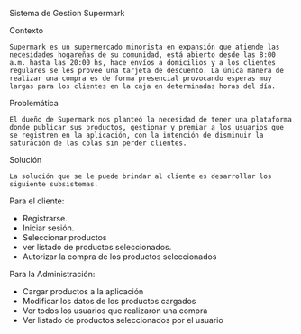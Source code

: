 Sistema de Gestion
Supermark

Contexto

	Supermark es un supermercado minorista en expansión que atiende las necesidades hogareñas de su comunidad, está abierto desde las 8:00 a.m. hasta las 20:00 hs, hace envíos a domicilios y a los clientes regulares se les provee una tarjeta de descuento. La única manera de realizar una compra es de forma presencial provocando esperas muy largas para los clientes en la caja en determinadas horas del día. 

Problemática

	El dueño de Supermark nos planteó la necesidad de tener una plataforma donde publicar sus productos, gestionar y premiar a los usuarios que se registren en la aplicación, con la intención de disminuir la saturación de las colas sin perder clientes. 

 
Solución

	La solución que se le puede brindar al cliente es desarrollar los siguiente subsistemas.

Para el cliente: 
-	Registrarse.
-	Iniciar sesión.
-	Seleccionar productos
-	ver  listado de productos seleccionados.
-	Autorizar la compra de los productos seleccionados

Para la Administración:
-	Cargar productos a la aplicación
-	Modificar los datos de los productos cargados
-	Ver todos los usuarios que realizaron una compra
-	Ver listado de productos seleccionados por el usuario
